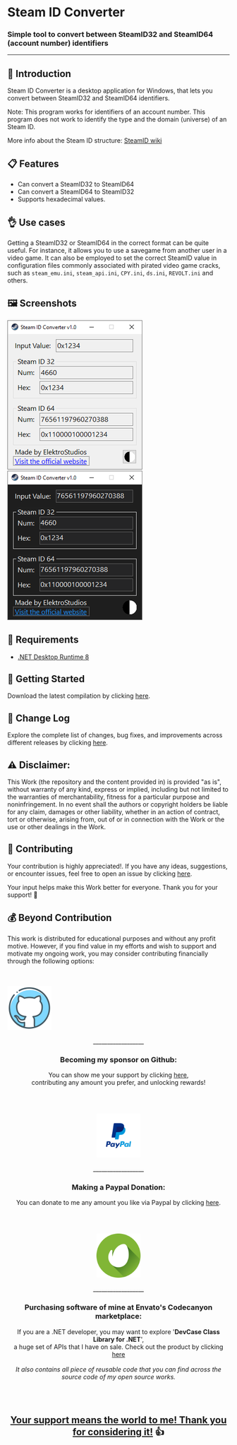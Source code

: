 <!-- Common Project Tags:
desktop-app 
desktop-application 
dotnet 
dotnet-core 
netcore 
netframework 
netframework48 
tool 
tools 
vbnet 
visualstudio 
windows 
windows-app 
windows-application 
windows-applications 
windows-forms 
winforms
steam
videogame
videogames
PC
game
games
 -->

# Steam ID Converter

### Simple tool to convert between SteamID32 and SteamID64 (account number) identifiers

------------------

## 👋 Introduction

Steam ID Converter is a desktop application for Windows, that lets you convert between SteamID32 and SteamID64 identifiers.

Note: This program works for identifiers of an account number. This program does not work to identify the type and the domain (universe) of an Steam ID.

More info about the Steam ID structure: [SteamID wiki](https://developer.valvesoftware.com/wiki/SteamID)

## 📋 Features

 - Can convert a SteamID32 to SteamID64
 - Can convert a SteamID64 to SteamID32
 - Supports hexadecimal values.

## 👌 Use cases

Getting a SteamID32 or SteamID64 in the correct format can be quite useful. For instance, it allows you to use a savegame from another user in a video game. It can also be employed to set the correct SteamID value in configuration files commonly associated with pirated video game cracks, such as `steam_emu.ini`, `steam_api.ini`, `CPY.ini`, `ds.ini`, `REVOLT.ini` and others.

## 🖼️ Screenshots

![screenshot1](/Images/screenshot1.png)   ![screenshot2](/Images/screenshot2.png)

## 📝 Requirements

- [.NET Desktop Runtime 8](https://dotnet.microsoft.com/download/dotnet/8.0)

## 🤖 Getting Started

Download the latest compilation by clicking [here](https://github.com/ElektroStudios/Steam-ID-Converter/releases/latest).

## 🔄 Change Log

Explore the complete list of changes, bug fixes, and improvements across different releases by clicking [here](/Docs/CHANGELOG.md).

## ⚠️ Disclaimer:

This Work (the repository and the content provided in) is provided "as is", without warranty of any kind, express or implied, including but not limited to the warranties of merchantability, fitness for a particular purpose and noninfringement. In no event shall the authors or copyright holders be liable for any claim, damages or other liability, whether in an action of contract, tort or otherwise, arising from, out of or in connection with the Work or the use or other dealings in the Work.

## 💪 Contributing

Your contribution is highly appreciated!. If you have any ideas, suggestions, or encounter issues, feel free to open an issue by clicking [here](https://github.com/ElektroStudios/Steam-ID-Converter/issues/new/choose). 

Your input helps make this Work better for everyone. Thank you for your support! 🚀

## 💰 Beyond Contribution 

This work is distributed for educational purposes and without any profit motive. However, if you find value in my efforts and wish to support and motivate my ongoing work, you may consider contributing financially through the following options:

<br></br>
<img src="/Images/github_circle.png" height="100" style="pointer-events: none;">
<p align="center">__________________</p>
<h3 align="center">Becoming my sponsor on Github:</h3>
<p align="center">You can show me your support by clicking <a href="https://github.com/sponsors/ElektroStudios/">here</a>, <br align="center">contributing any amount you prefer, and unlocking rewards!</br></p>
<br></br>

<p align="center"><img src="/Images/paypal_circle.png" height=100></p>
<p align="center">__________________</p>
<h3 align="center">Making a Paypal Donation:</h3>
<p align="center">You can donate to me any amount you like via Paypal by clicking <a href="https://www.paypal.com/cgi-bin/webscr?cmd=_s-xclick&hosted_button_id=E4RQEV6YF5NZY">here</a>.</p>
<br></br>

<p align="center"><img src="/Images/envato_circle.png" height=100></p>
<p align="center">__________________</p>
<h3 align="center">Purchasing software of mine at Envato's Codecanyon marketplace:</h3>
<p align="center">If you are a .NET developer, you may want to explore '<b>DevCase Class Library for .NET</b>', <br align="center">a huge set of APIs that I have on sale. Check out the product by clicking <a href="https://codecanyon.net/item/elektrokit-class-library-for-net/19260282">here</a></br><br align="center"><i>It also contains all piece of reusable code that you can find across the source code of my open source works.</i></p>
<br></br>

<h2 align="center"><u>Your support means the world to me! Thank you for considering it!</u> 👍</h2>
